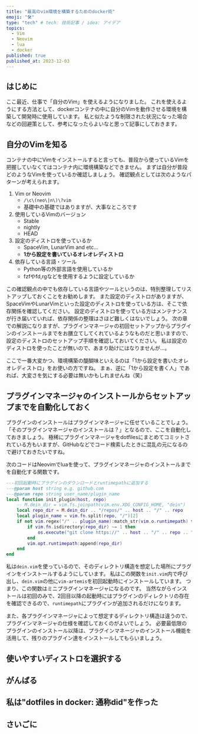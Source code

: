 ```yaml
---
title: "最高のvim環境を構築するためのdocker術"
emoji: "🛠"
type: "tech" # tech: 技術記事 / idea: アイデア
topics:
  - Vim
  - Neovim
  - lua
  - docker
published: true
published_at: 2023-12-03
---
```


## はじめに

ここ最近、仕事で「自分のVim」を使えるようになりました。
これを使えるようにする方法として、dockerコンテナの中に自分のVimを動作させる環境を構築して開発時に使用しています。
私と似たような制限された状況になった場合などの回避策として、参考になったらよいなと思って記事にしておきます。

## 自分のVimを知る

コンテナの中にVimをインストールすると言っても、普段から使っているVimを把握していなくてはコンテナ内に環境構築などできません。
まずは自分が普段どのようなVimを使っているか確認しましょう。
確認観点としては次のようなパターンが考えられます。

1. Vim or Neovim
    * `/\c\(neo\|n\)\?vim`
    * 基礎中の基礎ではありますが、大事なところです
1. 使用しているVimのバージョン
    * Stable
    * nightly
    * HEAD
1. 設定のディストロを使っているか
    * SpaceVim, LunarVim and etc...
    * **1から設定を書いているオレオレディストロ**
1. 依存している言語・ツール
    * Python等の外部言語を使用しているか
    * fzfやfd,rgなどを使用するように設定しているか

この確認観点の中でも依存している言語やツールというのは、特別整理してリストアップしておくことをお勧めします。
また設定のディストロがありますが、SpaceVimやLunarVimといった設定のディストロを使っている方は、そこで依存関係を確認してください。
設定のディストロを使っている方はメンテナンスが行き届いていれば、依存関係の整理はさほど難しくはないでしょう。
次の章での解説になりますが、プラグインマネージャの初回セットアップからプラグインのインストールまでをお膳立てしてくれているようなものだと思いますので、設定のディストロのセットアップ手順を確認しておいてください。
私は設定のディストロを使ったことが無いので、あまり助けにはなりませんが…。

ここで一番大変かつ、環境構築の醍醐味といえるのは「1から設定を書いたオレオレディストロ」をお使いの方ですね。
まぁ、逆に「1から設定を書く人」であれば、大変さを気にする必要は無いかもしれませんね（笑）

## プラグインマネージャのインストールからセットアップまでを自動化しておく

プラグインのインストールはプラグインマネージャに任せていることでしょう。
「そのプラグインマネージャのインストールは？」となるので、ここを自動化しておきましょう。
極稀にプラグインマネージャをdotfilesにまとめてコミットされている方もいますが、GitHubなどでコード検索したときに混乱の元になるので避けておきたいですね。

次のコードはNeovimでluaを使って、プラグインマネージャのインストールまでを自動化する関数です。

```lua
---初回起動時にプラグインのダウンロードとruntimepathに追加する
---@param host string e.g. github.com
---@param repo string user_name/plugin_name
local function init_plugin(host, repo)
    -- M.dein_dir = vim.fs.joinpath(vim.env.XDG_CONFIG_HOME, "dein")
    local repo_dir = M.dein_dir .. "/repos/" .. host .. "/" .. repo
    local plugin_name = vim.fn.split(repo, "/")[2]
    if not vim.regex("/" .. plugin_name):match_str(vim.o.runtimepath) then
        if vim.fn.isdirectory(repo_dir) ~= 1 then
            os.execute("git clone https://" .. host .. "/" .. repo .. " " .. repo_dir)
        end
        vim.opt.runtimepath:append(repo_dir)
    end
end
```

私は`dein.vim`を使っているので、そのディレクトリ構造を想定した場所にプラグインをインストールするようにしています。
私はこの関数を`init.vim`内で呼び出し、`dein.vim`の他に`vim-artemis`を初回起動時にインストールしています。
つまり、この関数はミニプラグインマネージャになるのです。
当然ながらインストールは初回のみで、2回目以降の起動時にはプラグインのディレクトリの存在を確認できるので、`runtimepath`にプラグインが追加されるだけになります。

また、各プラグインマネージャによって想定するディレクトリ構造は違うので、プラグインマネージャの仕様を確認しておくのがよいでしょう。
必要最低限のプラグインのインストール以降は、プラグインマネージャのインストール機能を活用して、残りのプラグイン達をインストールしてもらいましょう。

## 使いやすいディストロを選択する

## がんばる

## 私は"dotfiles in docker: 通称did"を作った

## さいごに
